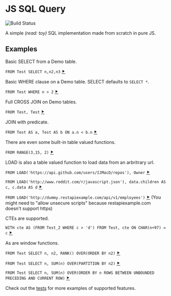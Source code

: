 JS SQL Query
============
![Build Status](https://travis-ci.com/IJMacD/query.svg?branch=master)

A simple *(read: toy)* SQL implementation made from scratch in pure JS.

Examples
--------

Basic SELECT from a Demo table.

`FROM Test SELECT n,n2,n3` [⯈](https://ijmacd.github.io/query/#q=FROM%20Test%20SELECT%20n%2Cn2%2Cn3)

Basic WHERE clause on a Demo table. SELECT defaults to `SELECT *`.

`FROM Test WHERE n > 2` [⯈](https://ijmacd.github.io/query/#q=FROM%20Test%20WHERE%20n%20%3E%202)

Full CROSS JOIN on Demo tables.

`FROM Test, Test` [⯈](https://ijmacd.github.io/query/#q=FROM%20Test%2CTest)

JOIN with predicate.

`FROM Test AS a, Test AS b ON a.n < b.n` [⯈](https://ijmacd.github.io/query/#q=FROM%20Test%20AS%20a%2C%20Test%20AS%20b%20ON%20a.n%20%3C%20b.n)

There are even some built-in table valued functions.

`FROM RANGE(3,15, 2)` [⯈](https://ijmacd.github.io/query/#q=FROM%20RANGE(3%2C15%2C%202))

LOAD is also a table valued function to load data from an arbritrary url.

`FROM LOAD('https://api.github.com/users/IJMacD/repos'), Owner` [⯈](https://ijmacd.github.io/query/#q=FROM%20LOAD('https%3A%2F%2Fapi.github.com%2Fusers%2FIJMacD%2Frepos')%2C%20Owner)

`FROM LOAD('http://www.reddit.com/r/javascript.json'), data.children AS c, c.data AS d` [⯈](https://ijmacd.github.io/query/#q=FROM%20LOAD('https%3A%2F%2Fwww.reddit.com%2Fr%2Fjavascript.json')%2C%20data.children%20AS%20c%2C%20c.data%20AS%20d)

`FROM LOAD('http://dummy.restapiexample.com/api/v1/employees')` [⯈](https://ijmacd.github.io/query/#q=FROM%20LOAD('http%3A%2F%2Fdummy.restapiexample.com%2Fapi%2Fv1%2Femployees'))
(You might need to "allow unsecure scripts" because restapiexample.com doesn't support https)

CTEs are supported.

`WITH cte AS (FROM Test_2 WHERE c > 'd') FROM Test, cte ON CHAR(n+97) = c` [⯈](https://ijmacd.github.io/query/#q=WITH%20cte%20AS%20(FROM%20Test_2%20WHERE%20c%20%3E%20'd')%20FROM%20Test%2C%20cte%20ON%20CHAR(n%2B98)%20%3D%20c)

As are window functions.

`FROM Test SELECT n, n2, RANK() OVER(ORDER BY n2)` [⯈](https://ijmacd.github.io/query/#q=FROM%20Test%20SELECT%20n%2C%20n2%2C%20RANK()%20OVER(ORDER%20BY%20n2))

`FROM Test SELECT n, SUM(n) OVER(PARTITION BY n2)` [⯈](https://ijmacd.github.io/query/#q=FROM%20Test%20SELECT%20n%2C%20SUM(n)%20OVER(PARTITION%20BY%20n2))

`FROM Test SELECT n, SUM(n) OVER(ORDER BY n ROWS BETWEEN UNBOUNDED PRECEDING AND CURRENT ROW)` [⯈](https://ijmacd.github.io/query/#q=FROM%20Test%20SELECT%20n%2C%20SUM(n)%20OVER(ORDER%20BY%20n%20ROWS%20BETWEEN%20UNBOUNDED%20PRECEDING%20AND%20CURRENT%20ROW))

Check out the [tests](https://github.com/IJMacD/query/tree/master/test) for more examples of supported features.
